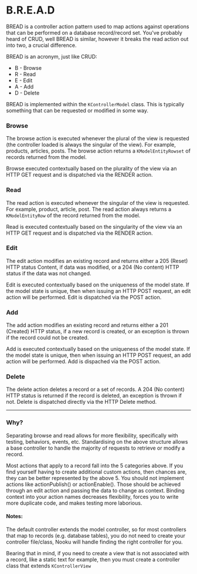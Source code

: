 # B.R.E.A.D

BREAD is a controller action pattern used to map actions against operations that can be performed on a database record/record set. You've probably heard of CRUD, well BREAD is similar, however it breaks the read action out into two, a crucial difference. 

BREAD is an acronym, just like CRUD:

* B - Browse
* R - Read
* E - Edit
* A - Add
* D - Delete

BREAD is implemented within the `KControllerModel` class. This is typically something that can be requested or modified in some way. 

### Browse

The browse action is executed whenever the plural of the view is requested (the controller loaded is always the singular of the view). For example, products, articles, posts. The browse action returns a `KModelEntityRowset` of records returned from the model. 

Browse executed contextually based on the plurality of the view via an HTTP GET request and is dispatched via the RENDER action.

### Read

The read action is executed whenever the singular of the view is requested. For example, product, article, post. The read action always returns a `KModelEntityRow` of the record returned from the model. 

Read is executed contextually based on the singularity of the view via an HTTP GET request and is dispatched via the RENDER action.

### Edit

The edit action modifies an existing record and returns either a 205 (Reset) HTTP status Content, if data was modified, or a 204 (No content) HTTP status if the data was not changed.

Edit is executed contextually based on the uniqueness of the model state. If the model state is unique, then when issuing an HTTP POST request, an edit action will be performed. Edit is dispatched via the POST action.

### Add

The add action modifies an existing record and returns either a 201 (Created) HTTP status, if a new record is created, or an exception is thrown if the record could not be created.

Add is executed contextually based on the uniqueness of the model state. If the model state is unique, then when issuing an HTTP POST request, an add action will be performed. Add is dispached via the POST action.

### Delete

The delete action deletes a record or a set of records. A 204 (No content) HTTP status is returned if the record is deleted, an exception is thrown if not. Delete is dispatched directly via the HTTP Delete method.

---

### Why?

Separating browse and read allows for more flexibility, specifically with testing, behaviors, events, etc. Standardising on the above structure allows a base controller to handle the majority of requests to retrieve or modify a record. 

Most actions that apply to a record fall into the 5 categories above. If you find yourself having to create additional custom actions, then chances are, they can be better represented by the above 5. You should not implement actions like actionPublish() or actionEnable(). Those should be achieved through an edit action and passing the data to change as context. Binding context into your action names decreases flexibility, forces you to write more duplicate code, and makes testing more laborious.

#### Notes:

The default controller extends the model controller, so for most controllers that map to records (e.g. database tables), you do not need to create your controller file/class, Nooku will handle finding the right controller for you. 

Bearing that in mind, if you need to create a view that is not associated with a record, like a static text for example, then you must create a controller class that extends `KControllerView`